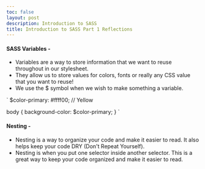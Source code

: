 ```yaml
---
toc: false
layout: post
description: Introduction to SASS 
title: Introduction to SASS Part 1 Reflections
---
```


  

#### SASS Variables -
- Variables are a way to store information that we want to reuse throughout in our stylesheet.
- They allow us to store values for colors, fonts or really any CSS value that you want to reuse!
- We use the $ symbol when we wish to make something a variable.

`
$color-primary: #ffff00; // Yellow

body {
  background-color: $color-primary;
}
`

#### Nesting - 
- Nesting is a way to organize your code and make it easier to read. It also helps keep your code DRY (Don't Repeat Yourself).
- Nesting is when you put one selector inside another selector. This is a great way to keep your code organized and make it easier to read.
